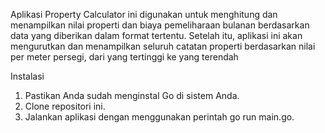 Aplikasi Property Calculator ini digunakan untuk menghitung dan menampilkan nilai properti dan biaya pemeliharaan bulanan berdasarkan data yang diberikan dalam format tertentu. Setelah itu, aplikasi ini akan mengurutkan dan menampilkan seluruh catatan properti berdasarkan nilai per meter persegi, dari yang tertinggi ke yang terendah

Instalasi
1. Pastikan Anda sudah menginstal Go di sistem Anda.
2. Clone repositori ini.
3. Jalankan aplikasi dengan menggunakan perintah go run main.go.
